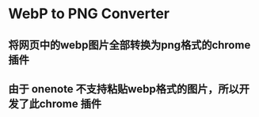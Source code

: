 # WebP to PNG Converter

## 将网页中的webp图片全部转换为png格式的chrome插件

## 由于 onenote 不支持粘贴webp格式的图片，所以开发了此chrome 插件
